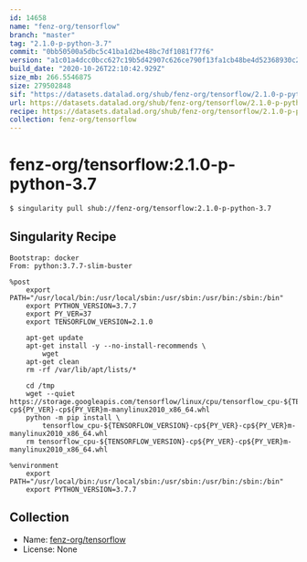 ```yaml
---
id: 14658
name: "fenz-org/tensorflow"
branch: "master"
tag: "2.1.0-p-python-3.7"
commit: "0bb50500a5dbc5c41ba1d2be48bc7df1081f77f6"
version: "a1c01a4dcc0bcc627c19b5d42907c626ce790f13fa1cb48be4d52368930c2ba8"
build_date: "2020-10-26T22:10:42.929Z"
size_mb: 266.5546875
size: 279502848
sif: "https://datasets.datalad.org/shub/fenz-org/tensorflow/2.1.0-p-python-3.7/2020-10-26-0bb50500-a1c01a4d/a1c01a4dcc0bcc627c19b5d42907c626ce790f13fa1cb48be4d52368930c2ba8.sif"
url: https://datasets.datalad.org/shub/fenz-org/tensorflow/2.1.0-p-python-3.7/2020-10-26-0bb50500-a1c01a4d/
recipe: https://datasets.datalad.org/shub/fenz-org/tensorflow/2.1.0-p-python-3.7/2020-10-26-0bb50500-a1c01a4d/Singularity
collection: fenz-org/tensorflow
---
```


# fenz-org/tensorflow:2.1.0-p-python-3.7

```bash
$ singularity pull shub://fenz-org/tensorflow:2.1.0-p-python-3.7
```

## Singularity Recipe

```singularity
Bootstrap: docker
From: python:3.7.7-slim-buster

%post
    export PATH="/usr/local/bin:/usr/local/sbin:/usr/sbin:/usr/bin:/sbin:/bin"
    export PYTHON_VERSION=3.7.7
    export PY_VER=37
    export TENSORFLOW_VERSION=2.1.0

    apt-get update
    apt-get install -y --no-install-recommends \
        wget
    apt-get clean
    rm -rf /var/lib/apt/lists/*

    cd /tmp
    wget --quiet https://storage.googleapis.com/tensorflow/linux/cpu/tensorflow_cpu-${TENSORFLOW_VERSION}-cp${PY_VER}-cp${PY_VER}m-manylinux2010_x86_64.whl
    python -m pip install \
        tensorflow_cpu-${TENSORFLOW_VERSION}-cp${PY_VER}-cp${PY_VER}m-manylinux2010_x86_64.whl
    rm tensorflow_cpu-${TENSORFLOW_VERSION}-cp${PY_VER}-cp${PY_VER}m-manylinux2010_x86_64.whl

%environment
    export PATH="/usr/local/bin:/usr/local/sbin:/usr/sbin:/usr/bin:/sbin:/bin"
    export PYTHON_VERSION=3.7.7
```

## Collection

 - Name: [fenz-org/tensorflow](https://github.com/fenz-org/tensorflow)
 - License: None

